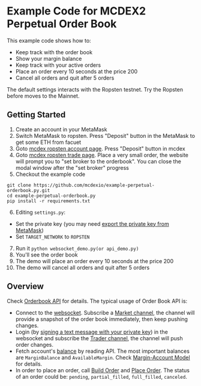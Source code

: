 # Example Code for MCDEX2 Perpetual Order Book

This example code shows how to:
* Keep track with the order book
* Show your margin balance
* Keep track with your active orders
* Place an order every 10 seconds at the price 200
* Cancel all orders and quit after 5 orders

The default settings interacts with the Ropsten testnet. Try the Ropsten before moves to the Mainnet.

## Getting Started

1. Create an account in your MetaMask
2. Switch MetaMask to ropsten. Press "Deposit" button in the MetaMask to get some ETH from facuet
3. Goto [mcdex ropsten account page](https://ropsten.mcdex.io/account/wallet). Press "Deposit" button in mcdex
4. Goto [mcdex ropsten trade page](https://ropsten.mcdex.io/trade). Place a very small order, the website will prompt you to "set broker to the orderbook". You can close the modal window after the "set broker" progress
5. Checkout the example code
```
git clone https://github.com/mcdexio/example-perpetual-orderbook.py.git
cd example-perpetual-orderbook.py
pip install -r requirements.txt
```
6. Editing `settings.py`:
  * Set the private key (you may need [export the private key from MetaMask](https://metamask.zendesk.com/hc/en-us/articles/360015289632-How-to-Export-an-Account-Private-Key))
  * Set `TARGET_NETWORK` to `ROPSTEN`
7. Run it `python websocket_demo.py(or api_demo.py)`
8. You'll see the order book
9. The demo will place an order every 10 seconds at the price 200
10. The demo will cancel all orders and quit after 5 orders

## Overview

Check [Orderbook API](https://mcdex.io/doc/api/) for details. The typical usage of Order Book API is:
* Connect to the [websocket](https://mcdex.io/doc/api/#api-endpoints). Subscribe a [Market channel](https://mcdex.io/doc/api/#market-channel), the channel will provide a snapshot of the order book immediately, then keep pushing changes.
* Login (by [signing a text message with your private key](TODO)) in the websocket and subscribe the [Trader channel](https://mcdex.io/doc/api/#trader-channel), the channel will push order changes.
* Fetch account's [balance](https://mcdex.io/doc/api/#available-balances) by reading API. The most important balances are `MarginBalance` and `AvailableMargin`. Check [Margin-Account Model](https://github.com/mcdexio/documents/blob/master/en/margin-account-model.md) for details.
* In order to place an order, call [Build Order](https://mcdex.io/doc/api/#build-order) and [Place Order](https://mcdex.io/doc/api/#place-order). The status of an order could be: `pending`, `partial_filled`, `full_filled`, `canceled`.

